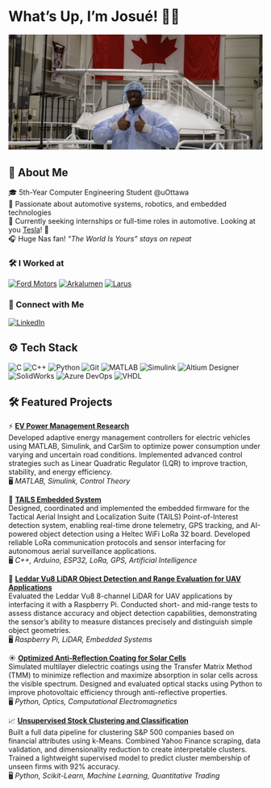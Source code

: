 # What’s Up,  I’m Josué! ✌🏿 

<p align="center">
  <img src="Pictures/space_station_background.jpg" alt="Banner" style="width:100%; max-height:280px; object-fit: cover;" />
</p>

## 📝 About Me  
🎓 5th-Year Computer Engineering Student @uOttawa  
🚗 Passionate about automotive systems, robotics, and embedded technologies  
🌱 Currently seeking internships or full-time roles in automotive. Looking at you [Tesla](https://www.tesla.com/careers)! 👀  
🎧 Huge Nas fan! *“The World Is Yours” stays on repeat*  

### 🛠️ I Worked at  
[![Ford Motors](https://img.shields.io/badge/Ford-Embedded_Systems-blue?style=flat&logo=ford&logoColor=white)](https://fr.ford.ca/)
[![Arkalumen](https://img.shields.io/badge/Arkalumen-Control_Loops_&_Hardware-orange?style=flat)](https://arkalumen.com)
[![Larus](https://img.shields.io/badge/Larus_Technologies-LLM_Research-green?style=flat)](https://www.larus.com/)  

### 🔗 Connect with Me  
[![LinkedIn](https://img.shields.io/badge/LinkedIn-Connect-blue?style=for-the-badge&logo=linkedin)](https://www.linkedin.com/in/jdazogbo/)  


## ⚙️ Tech Stack  
![C](https://img.shields.io/badge/C-00599C?style=for-the-badge&logo=c&logoColor=white)
![C++](https://img.shields.io/badge/C++-004482?style=for-the-badge&logo=c%2B%2B&logoColor=white)
![Python](https://img.shields.io/badge/Python-3776AB?style=for-the-badge&logo=python&logoColor=white)
![Git](https://img.shields.io/badge/Git-F05032?style=for-the-badge&logo=git&logoColor=white)
![MATLAB](https://img.shields.io/badge/MATLAB-orange?style=for-the-badge&logo=mathworks&logoColor=white)
![Simulink](https://img.shields.io/badge/Simulink-blue?style=for-the-badge&logo=mathworks&logoColor=white)
![Altium Designer](https://img.shields.io/badge/Altium_Designer-FFDE00?style=for-the-badge&logo=altiumdesigner&logoColor=black)
![SolidWorks](https://img.shields.io/badge/SolidWorks-ED1C24?style=for-the-badge&logo=dassaultsystemes&logoColor=white)
![Azure DevOps](https://img.shields.io/badge/Azure_DevOps-0078D7?style=for-the-badge&logo=azuredevops&logoColor=white)
![VHDL](https://img.shields.io/badge/VHDL-3671A7?style=for-the-badge&logo=hdl&logoColor=white)


## 🛠️ Featured Projects


⚡ [**EV Power Management Research**](https://github.com/JDazogbo/VehicleControl)  
Developed adaptive energy management controllers for electric vehicles using MATLAB, Simulink, and CarSim to optimize power consumption under varying and uncertain road conditions. Implemented advanced control strategies such as Linear Quadratic Regulator (LQR) to improve traction, stability, and energy efficiency.  
🖥 *MATLAB, Simulink, Control Theory*

🚁 [**TAILS Embedded System**](https://github.com/FreddyyAndrews/TAILS-Embedded)  
Designed, coordinated and implemented the embedded firmware for the Tactical Aerial Insight and Localization Suite (TAILS) Point-of-Interest detection system, enabling real-time drone telemetry, GPS tracking, and AI-powered object detection using a Heltec WiFi LoRa 32 board. Developed reliable LoRa communication protocols and sensor interfacing for autonomous aerial surveillance applications.  
🖥 *C++, Arduino, ESP32, LoRa, GPS, Artificial Intelligence*

🔦 [**Leddar Vu8 LiDAR Object Detection and Range Evaluation for UAV Applications**](https://github.com/CARG-uOttawa/Leddar)  
Evaluated the Leddar Vu8 8-channel LiDAR for UAV applications by interfacing it with a Raspberry Pi. Conducted short- and mid-range tests to assess distance accuracy and object detection capabilities, demonstrating the sensor’s ability to measure distances precisely and distinguish simple object geometries.  
🖥 *Raspberry Pi, LiDAR, Embedded Systems*  

☀️ [**Optimized Anti-Reflection Coating for Solar Cells**](https://github.com/JDazogbo/Anti-Reflection-Coating)  
Simulated multilayer dielectric coatings using the Transfer Matrix Method (TMM) to minimize reflection and maximize absorption in solar cells across the visible spectrum. Designed and evaluated optical stacks using Python to improve photovoltaic efficiency through anti-reflective properties.  
🖥 *Python, Optics, Computational Electromagnetics*

📈 [**Unsupervised Stock Clustering and Classification**](https://github.com/JDazogbo/Unsupervised-Learning-Stocks)  
Built a full data pipeline for clustering S&P 500 companies based on financial attributes using k-Means. Combined Yahoo Finance scraping, data validation, and dimensionality reduction to create interpretable clusters. Trained a lightweight supervised model to predict cluster membership of unseen firms with 92% accuracy.  
🖥 *Python, Scikit-Learn, Machine Learning, Quantitative Trading*

